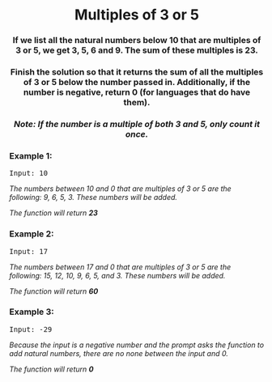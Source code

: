 <div align = "center">

# Multiples of 3 or 5
  </div>

<div align = "center">
  
<h3> If we list all the natural numbers below 10 that are multiples of 3 or 5, 
we get 3, 5, 6 and 9. The sum of these multiples is 23. </h3>
<h3>Finish the solution so that it returns the sum of all the multiples of 3 or 5 
below the number passed in. Additionally, if the number is negative, return 0 
(for languages that do have them).

</h3>

<h3><em>Note: If the number is a <strong>multiple of both 3 and 5</strong>, only count it once.</em></h3>

</div>

<h3>Example 1:</h3>
<pre>
Input: 10 
</pre>

<p>
<em>The numbers between 10 and 0 that are multiples of 3 or 5 are the following: 9, 6, 5, 3. These numbers will be added.
  
  The function will return <strong>23</strong>
    </em>
</p>

<h3>Example 2:</h3>
<pre>
Input: 17 
</pre>

<p>
<em>The numbers between 17 and 0 that are multiples of 3 or 5 are the following: 15, 12, 10, 9, 6, 5, and 3. These numbers will be added. 
  
  The function will return <strong>60</strong>
  </em>
</p>

<h3>Example 3:</h3>
<pre>
Input: -29
</pre>

<p>
<em>Because the input is a negative number and the prompt asks the function to add natural numbers, there are no none between the input and 0.

The function will return <strong>0</strong></em>

</p>
